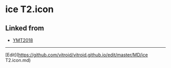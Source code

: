 # ice T2.icon

## Linked from

* [YMT2018](YMT2018.md)


----
[Edit](https://github.com/vitroid/vitroid.github.io/edit/master/MD/ice T2.icon.md)
